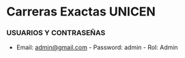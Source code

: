 # Carreras Exactas UNICEN

### USUARIOS Y CONTRASEÑAS

- Email: admin@gmail.com - Password: admin - Rol: Admin
